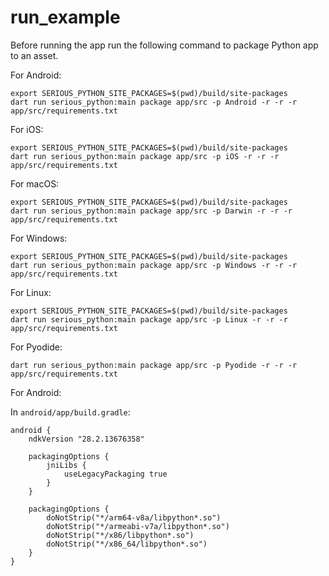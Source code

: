# run_example

Before running the app run the following command to package Python app to an asset.

For Android:

```
export SERIOUS_PYTHON_SITE_PACKAGES=$(pwd)/build/site-packages
dart run serious_python:main package app/src -p Android -r -r -r app/src/requirements.txt
```

For iOS:

```
export SERIOUS_PYTHON_SITE_PACKAGES=$(pwd)/build/site-packages
dart run serious_python:main package app/src -p iOS -r -r -r app/src/requirements.txt
```

For macOS:

```
export SERIOUS_PYTHON_SITE_PACKAGES=$(pwd)/build/site-packages
dart run serious_python:main package app/src -p Darwin -r -r -r app/src/requirements.txt
```

For Windows:

```
export SERIOUS_PYTHON_SITE_PACKAGES=$(pwd)/build/site-packages
dart run serious_python:main package app/src -p Windows -r -r -r app/src/requirements.txt
```

For Linux:

```
export SERIOUS_PYTHON_SITE_PACKAGES=$(pwd)/build/site-packages
dart run serious_python:main package app/src -p Linux -r -r -r app/src/requirements.txt
```

For Pyodide:

```
dart run serious_python:main package app/src -p Pyodide -r -r -r app/src/requirements.txt
```

For Android:

In `android/app/build.gradle`:

```
android {
    ndkVersion "28.2.13676358"

    packagingOptions {
        jniLibs {
            useLegacyPackaging true
        }
    }

    packagingOptions {
        doNotStrip("*/arm64-v8a/libpython*.so")
        doNotStrip("*/armeabi-v7a/libpython*.so")
        doNotStrip("*/x86/libpython*.so")
        doNotStrip("*/x86_64/libpython*.so")
    }
}
```
